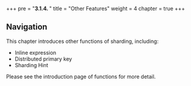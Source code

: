 +++
pre = "<b>3.1.4. </b>"
title = "Other Features"
weight = 4
chapter = true
+++

## Navigation

This chapter introduces other functions of sharding, including:

* Inline expression
* Distributed primary key
* Sharding Hint

Please see the introduction page of functions for more detail.
